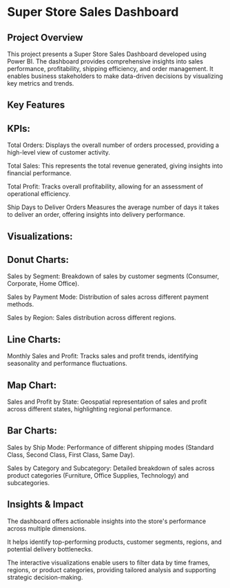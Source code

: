 # Super Store Sales Dashboard

## Project Overview

This project presents a Super Store Sales Dashboard developed using Power BI. The dashboard provides comprehensive insights into sales performance, profitability, shipping efficiency, and order management. It enables business stakeholders to make data-driven decisions by visualizing key metrics and trends.

## Key Features
## KPIs:

 Total Orders: Displays the overall number of orders processed, providing a high-level view of customer activity.

 Total Sales: This represents the total revenue generated, giving insights into financial performance.

 Total Profit: Tracks overall profitability, allowing for an assessment of operational efficiency.

 Ship Days to Deliver Orders Measures the average number of days it takes to deliver an order, offering insights into delivery performance.

## Visualizations:

## Donut Charts:

Sales by Segment: Breakdown of sales by customer segments (Consumer, Corporate, Home Office).

Sales by Payment Mode: Distribution of sales across different payment methods.

Sales by Region: Sales distribution across different regions.

## Line Charts:

Monthly Sales and Profit: Tracks sales and profit trends, identifying seasonality and performance fluctuations.

## Map Chart:

Sales and Profit by State: Geospatial representation of sales and profit across different states, highlighting regional performance.

## Bar Charts:

Sales by Ship Mode: Performance of different shipping modes (Standard Class, Second Class, First Class, Same Day).

Sales by Category and Subcategory: Detailed breakdown of sales across product categories (Furniture, Office Supplies, Technology) and subcategories.

## Insights & Impact
The dashboard offers actionable insights into the store's performance across multiple dimensions.

It helps identify top-performing products, customer segments, regions, and potential delivery bottlenecks. 

The interactive visualizations enable users to filter data by time frames, regions, or product categories, providing tailored analysis and supporting strategic decision-making.
